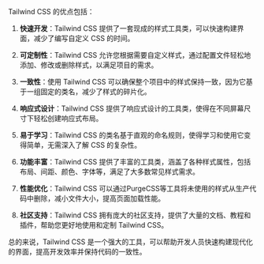Tailwind CSS 的优点包括：

1. **快速开发**：Tailwind CSS 提供了一套现成的样式工具类，可以快速构建界面，减少了编写自定义 CSS 的时间。

2. **可定制性**：Tailwind CSS 允许您根据需要自定义样式，通过配置文件轻松地添加、修改或删除样式，以满足项目的需求。

3. **一致性**：使用 Tailwind CSS 可以确保整个项目中的样式保持一致，因为它基于一组固定的类名，减少了样式的碎片化。

4. **响应式设计**：Tailwind CSS 提供了响应式设计的工具类，使得在不同屏幕尺寸下轻松创建响应式布局。

5. **易于学习**：Tailwind CSS 的类名基于直观的命名规则，使得学习和使用它变得简单，无需深入了解 CSS 的复杂性。

6. **功能丰富**：Tailwind CSS 提供了丰富的工具类，涵盖了各种样式属性，包括布局、间距、颜色、字体等，满足了大多数常见样式需求。

7. **性能优化**：Tailwind CSS 可以通过PurgeCSS等工具将未使用的样式从生产代码中删除，减小文件大小，提高页面加载性能。

8. **社区支持**：Tailwind CSS 拥有庞大的社区支持，提供了大量的文档、教程和插件，帮助您更好地使用和定制 Tailwind CSS。

总的来说，Tailwind CSS 是一个强大的工具，可以帮助开发人员快速构建现代化的界面，提高开发效率并保持代码的一致性。